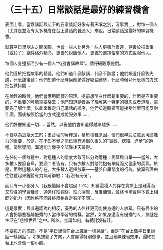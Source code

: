 # （三十五）日常談話是最好的練習機會

表面上看，當眾講話與私下的日常談話好像有著天壤之別，可事實上，對每一個人（尤其是並沒有太多機會在台上講話的普通人）來說，日常談話是最好的練習機會。

就算平日里朋友之間閑聊，也會一些人比另外一些人更善於表達，更善於把故事（或段子）講得格外精彩，更善於說服他人，更善於選擇恰當的方式說服他人。

每個人身邊都至少有一個人“特別會講故事”。請仔細觀察他們。

他們善於把握故事的精髓。他們知道什麽該講，什麽不該講；他們知道什麽該先講，什麽該後講；他們知道什麽時候應該做好哪些鋪墊，什麽時候以什麽樣的方式把包袱抖開……

在說理的時候，他們會應用同樣的原理。提前想明白什麽是重要的，什麽是不重要的，不重要的可能需要略去；他們知道聽者為了理解某一特定的概念或者道理，需要先了解什麽，以此來確定自己講話的順序，他們知道聽者可能接受什麽可能反對什麽，而後按照恰當的方式達成說服效果……

他們好像知道一切……當然，以後他們會知道得越來越多……

不要以為這是天生的；更合理的解釋是，基於種種原因，他們很早就注意到溝通能力的重要，於是，在不知不覺之間已經有過很久很久的“實戰、總結、進步”的過程。毫無疑問，溝通能力幾乎全部靠後天習得。

在任何一個群體中，對這種人的態度大致可以分為兩種：羨慕與自卑——當然，大多數人要麽自卑，要麽二者皆有。只有少數人對他們抱有單純而又健康的羨慕。於是，面對這種人的存在，大多數人選擇放棄——基於自卑態度的行為。放棄的理由往往聽起來鏗鏘有力無可辯駁：“我沒有天份”。

而只有一小部分人（我很懷疑不會超過 10%）知道這種人的存在實際上是難得而又珍貴的學習機會，通過仔細觀察，細心揣摩，反覆練習，最終也能習得本質上相同的能力（因性格不同最終風格肯定有所不同）。

這是事實：與普遍認為的相反，優秀的人往往更可能使身邊的人放棄。只有很少的人會把那些極端優秀的人當作學習的榜樣。當然，如果身邊沒有優秀的人，那就是生活在“悲慘世界”之中。所以，無論如何，有總比沒有好。

不要把方向搞錯。不是“平日里像在台上講話一樣說話”，而是“在台上像平日里說話一樣講話”。如果搞錯了方向，人會顯得特別做作，並且毫無練習效果，最終在台上也會像一個小醜。
